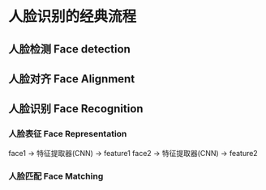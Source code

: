 # 人脸识别的经典流程

## 人脸检测 Face detection

## 人脸对齐 Face Alignment

## 人脸识别 Face Recognition

### 人脸表征 Face Representation

face1 -> 特征提取器(CNN) -> feature1
face2 -> 特征提取器(CNN) -> feature2

### 人脸匹配 Face Matching
